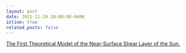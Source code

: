 ```yaml
---
layout: post
date: 2021-11-24 10:00:00-0400
inline: true
related_posts: false
---
```


[The First Theoretical Model of the Near-Surface Shear Layer of the Sun.](https://cosmicvarta.in/theoretical-model-shear-layer-bibhuti)
